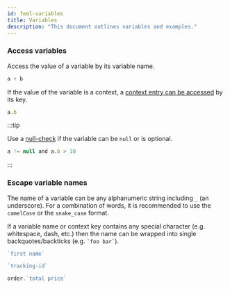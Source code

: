 ```yaml
---
id: feel-variables
title: Variables
description: "This document outlines variables and examples."
---
```


### Access variables

Access the value of a variable by its variable name.

```js
a + b
```

If the value of the variable is a context, a [context entry can be accessed](feel-context-expressions#get-entrypath) by its key. 

```js
a.b
```

:::tip

Use a [null-check](feel-boolean-expressions#null-check) if the variable can be `null` or is optional.

```js
a != null and a.b > 10 
```

:::

### Escape variable names

The name of a variable can be any alphanumeric string including `_` (an underscore). For a
combination of words, it is recommended to use the `camelCase` or the `snake_case` format.

If a variable name or context key contains any special character (e.g. whitespace, dash, etc.) then
the name can be wrapped into single backquotes/backticks (e.g. ``` `foo bar` ```).

```js
`first name`

`tracking-id`

order.`total price`
```
